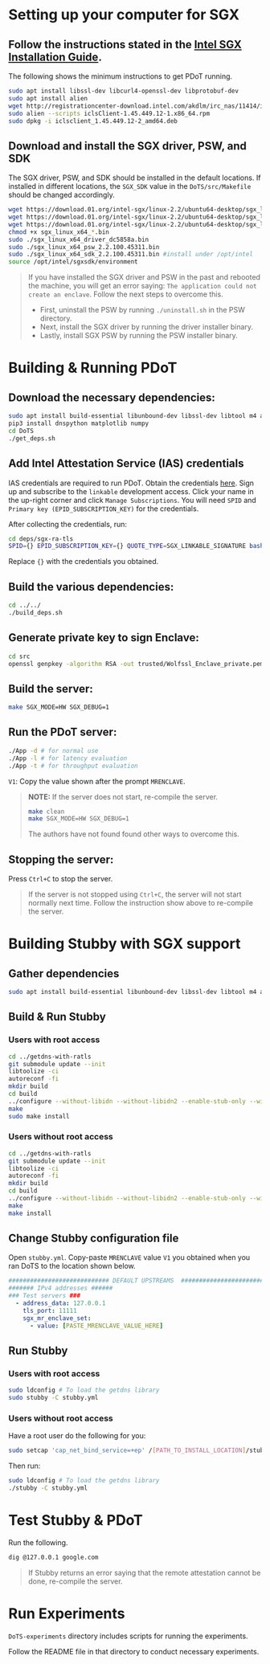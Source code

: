 # Setting up your computer for SGX
## Follow the instructions stated in the [Intel SGX Installation Guide](https://download.01.org/intel-sgx/linux-2.1.3/docs/Intel_SGX_Installation_Guide_Linux_2.1.3_Open_Source.pdf).
The following shows the minimum instructions to get PDoT running.

```bash
sudo apt install libssl-dev libcurl4-openssl-dev libprotobuf-dev
sudo apt install alien
wget http://registrationcenter-download.intel.com/akdlm/irc_nas/11414/iclsClient-1.45.449.12-1.x86_64.rpm
sudo alien --scripts iclsClient-1.45.449.12-1.x86_64.rpm
sudo dpkg -i iclsclient_1.45.449.12-2_amd64.deb
```
## Download and install the SGX driver, PSW, and SDK
The SGX driver, PSW, and SDK should be installed in the default locations. If installed in different locations, the `SGX_SDK` value in the `DoTS/src/Makefile` should be changed accordingly.

```bash
wget https://download.01.org/intel-sgx/linux-2.2/ubuntu64-desktop/sgx_linux_x64_driver_dc5858a.bin
wget https://download.01.org/intel-sgx/linux-2.2/ubuntu64-desktop/sgx_linux_x64_psw_2.2.100.45311.bin
wget https://download.01.org/intel-sgx/linux-2.2/ubuntu64-desktop/sgx_linux_x64_sdk_2.2.100.45311.bin
chmod +x sgx_linux_x64_*.bin
sudo ./sgx_linux_x64_driver_dc5858a.bin
sudo ./sgx_linux_x64_psw_2.2.100.45311.bin
sudo ./sgx_linux_x64_sdk_2.2.100.45311.bin #install under /opt/intel
source /opt/intel/sgxsdk/environment
```

 > If you have installed the SGX driver and PSW in the past and rebooted the machine, you will get an error saying: `The application could not create an enclave`. Follow the next steps to overcome this.
 > - First, uninstall the PSW by running `./uninstall.sh` in the PSW directory.
 > - Next, install the SGX driver by running the driver installer binary.
 > - Lastly, install SGX PSW by running the PSW installer binary.

# Building & Running PDoT

## Download the necessary dependencies:
```bash
sudo apt install build-essential libunbound-dev libssl-dev libtool m4 autoconf libyaml-dev cmake libexpat1-dev check python3-pip
pip3 install dnspython matplotlib numpy
cd DoTS
./get_deps.sh
```

## Add Intel Attestation Service (IAS) credentials
IAS credentials are required to run PDoT.
Obtain the credentials [here](https://api.portal.trustedservices.intel.com/EPID-attestation).
Sign up and subscribe to the `linkable` development access.
Click your name in the up-right corner and click `Manage Subscriptions`.
You will need `SPID` and `Primary key (EPID_SUBSCRIPTION_KEY)` for the credentials.

After collecting the credentials, run:
```bash
cd deps/sgx-ra-tls
SPID={} EPID_SUBSCRIPTION_KEY={} QUOTE_TYPE=SGX_LINKABLE_SIGNATURE bash ra_tls_options.c.sh > ra_tls_options.c
```
Replace `{}` with the credentials you obtained.

## Build the various dependencies:
```bash
cd ../../
./build_deps.sh
```

## Generate private key to sign Enclave:
```bash
cd src
openssl genpkey -algorithm RSA -out trusted/Wolfssl_Enclave_private.pem -pkeyopt rsa_keygen_bits:3072 -pkeyopt rsa_keygen_pubexp:3
```

## Build the server:
```bash
make SGX_MODE=HW SGX_DEBUG=1
```

## Run the PDoT server:
```bash
./App -d # for normal use
./App -l # for latency evaluation
./App -t # for throughput evaluation
```
`V1`: Copy the value shown after the prompt `MRENCLAVE`.

> **NOTE:** If the server does not start, re-compile the server.
> ```bash
> make clean
> make SGX_MODE=HW SGX_DEBUG=1
> ```
> The authors have not found found other ways to overcome this.

## Stopping the server:
Press `Ctrl+C` to stop the server.

> If the server is not stopped using `Ctrl+C`, the server will not start normally next time.
> Follow the instruction show above to re-compile the server.

# Building Stubby with SGX support

## Gather dependencies
```bash
sudo apt install build-essential libunbound-dev libssl-dev libtool m4 autoconf
```

## Build & Run Stubby

### Users with root access
```bash
cd ../getdns-with-ratls
git submodule update --init
libtoolize -ci
autoreconf -fi
mkdir build
cd build
../configure --without-libidn --without-libidn2 --enable-stub-only --with-stubby --enable-sgx
make
sudo make install
```

### Users without root access
```bash
cd ../getdns-with-ratls
git submodule update --init
libtoolize -ci
autoreconf -fi
mkdir build
cd build
../configure --without-libidn --without-libidn2 --enable-stub-only --with-stubby --enable-sgx --prefix=[PATH_TO_INSTALL_LOCATION]
make
make install
```

## Change Stubby configuration file
Open `stubby.yml`. Copy-paste `MRENCLAVE` value `V1` you obtained when you ran DoTS to the location shown below.

```yml
############################ DEFAULT UPSTREAMS  ################################
####### IPv4 addresses ######
### Test servers ###
  - address_data: 127.0.0.1
    tls_port: 11111
    sgx_mr_enclave_set:
      - value: [PASTE_MRENCLAVE_VALUE_HERE]
```

## Run Stubby

### Users with root access
```bash
sudo ldconfig # To load the getdns library
sudo stubby -C stubby.yml
```

### Users without root access
Have a root user do the following for you:
```bash
sudo setcap 'cap_net_bind_service=+ep' /[PATH_TO_INSTALL_LOCATION]/stubby
```

Then run:
```bash
sudo ldconfig # To load the getdns library
./stubby -C stubby.yml
```

# Test Stubby & PDoT
Run the following.
```bash
dig @127.0.0.1 google.com
```

> If Stubby returns an error saying that the remote attestation cannot be done, re-compile the server.

# Run Experiments
`DoTS-experiments` directory includes scripts for running the experiments.

Follow the README file in that directory to conduct necessary experiments.